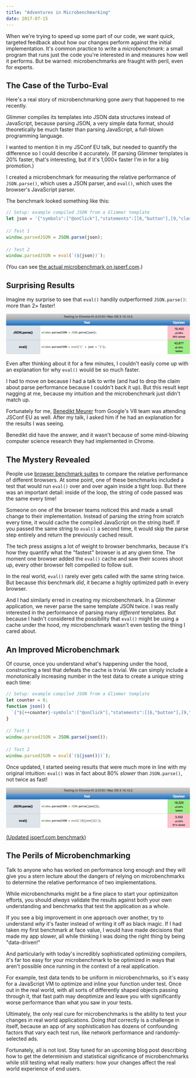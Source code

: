 ```yaml
---
title: "Adventures in Microbenchmarking"
date: 2017-07-15
---
```


When we're trying to speed up some part of our code, we want quick, targeted
feedback about how our changes perform against the initial implementation. It's
common practice to write a _microbenchmark_: a small program that runs just the
code you're interested in and measures how well it performs. But be warned:
microbenchmarks are fraught with peril, even for experts.

## The Case of the Turbo-Eval

Here's a real story of microbenchmarking gone awry that happened to me recently.

Glimmer compiles its templates into JSON data structures instead of JavaScript,
because parsing JSON, a very simple data format, should theoretically be much
faster than parsing JavaScript, a full-blown programming language.

I wanted to mention it in my JSConf EU talk, but needed to quantify the difference so I
could describe it accurately. (If parsing Glimmer templates is 20% faster, that's interesting, but
if it's 1,000× faster I'm in for a big promotion.) 

I created a microbenchmark for measuring the relative performance of
`JSON.parse()`, which uses a JSON parser, and `eval()`, which uses the browser's
JavaScript parser.

The benchmark looked something like this:

```js
// Setup: example compiled JSON from a Glimmer template
let json = '{"symbols":["@onClick"],"statements":[[6,"button"],[9,"class","remove"],[10,"onclick",[25,"action",[[19,1,[]]],null],null],[7],[0,"×"],[8]],"hasEval":false}';

// Test 1
window.parsedJSON = JSON.parse(json);

// Test 2
window.parsedJSON = eval(`(${json})`);
```

(You can see [the actual microbenchmark on jsperf.com](https://jsperf.com/json-parse-vs-eval-naive/1).)

## Surprising Results

Imagine my surprise to see that `eval()` handily outperformed
`JSON.parse()`: more than 2× faster!

![Screenshot of benchmark results: JSON.parse is 19,453 operations per second, while eval more than twice as fast at 43,877 operations per second](naive-test.png)

Even after thinking about it for a few minutes, I couldn't easily come up with
an explanation for why `eval()` would be so much faster.

I had to move on because I had a talk to write (and had to drop the claim about
parse performance because I couldn't back it up). But this result kept nagging
at me, because my intuition and the microbenchmark just didn't match up.

Fortunately for me, [Benedikt Meurer](http://benediktmeurer.de/) from Google's
V8 team was attending JSConf EU as well. After my talk, I asked him if he had an
explanation for the results I was seeing.

Benedikt did have the answer, and it wasn't because of some mind-blowing
computer science research they had implemented in Chrome.

## The Mystery Revealed

People use [browser benchmark suites](http://browserbench.org/) to compare the
relative performance of different browsers. At some point, one of these
benchmarks included a test that would run `eval()` over and over again inside a
tight loop. But there was an important detail: inside of
the loop, the string of code passed was the same every time!

Someone on one of the browser teams noticed this and made a small change to their
implementation. Instead of parsing the string from scratch every time, it would
cache the compiled JavaScript on the string itself. If you passed the same
string to `eval()` a second time, it would skip the parse step entirely and
return the previously cached result.

The tech press assigns a lot of weight to browser benchmarks, because it's how
they quantify what the "fastest" browser is at any given time. The moment one
browser added the `eval()` cache and saw their scores shoot up, every other
browser felt compelled to follow suit.

In the real world, `eval()` rarely ever gets called with the same string twice.
But because _this_ benchmark _did_, it became a highly optimized path in every
browser.

And I had similarly erred in creating my microbenchmark. In a Glimmer
application, we never parse the same template JSON twice. I was really
interested in the performance of parsing many _different_ templates. But because
I hadn't considered the possibility that `eval()` might be using a cache under
the hood, my microbenchmark wasn't even testing the thing I cared about.

## An Improved Microbenchmark

Of course, once you understand what's happening under the hood, constructing a
test that defeats the cache is trivial. We can simply include a monotonically
increasing number in the test data to create a unique string each time:

```js
// Setup: example compiled JSON from a Glimmer template
let counter = 0;
function json() {
  `{"${++counter}-symbols":["@onClick"],"statements":[[6,"button"],[9,"class","remove"],[10,"onclick",[25,"action",[[19,1,[]]],null],null],[7],[0,"×"],[8]],"hasEval":false}`;
}

// Test 1
window.parsedJSON = JSON.parse(json());

// Test 2
window.parsedJSON = eval(`(${json()})`);
```

Once updated, I started seeing results that were much more in line with my original
intuition: `eval()` was in fact about 80% _slower_ than `JSON.parse()`, not twice as fast!

![Corrected benchmark: JSON.parse is 18,225 operations per second, while eval is only 3,452 operations per second](corrected-test.png)

[(Updated jsperf.com benchmark)](https://jsperf.com/json-parse-vs-eval-corrected/1)

## The Perils of Microbenchmarking

Talk to anyone who has worked on performance long enough and they will give you
a stern lecture about the dangers of relying on microbenchmarks to determine the
relative performance of two implementations.

While microbenchmarks might be a fine place to start your optimizaiton efforts,
you should *always* validate the results against both your own understanding and
benchmarks that test the application as a whole.

If you see a big improvement in one approach over another, try to understand
_why_ it's faster instead of writing it off as black magic. If I had taken my
first benchmark at face value, I would have made decisions that made my app
slower, all while thinking I was doing the right thing by being "data-driven!"

And particularly with today's incredibly sophisticated optimizing compilers,
it's far too easy for your microbenchmark to be optimized in ways that aren't
possible once running in the context of a real application.

For example, test data tends to be uniform in microbenchmarks, so it's easy for
a JavaScript VM to optimize and inline your function under test. Once out in the
real world, with all sorts of differently shaped objects passing through it,
that fast path may deoptimize and leave you with significantly worse performance
than what you saw in your tests.

Ultimately, the only real cure for microbenchmarks is the ability to test your
changes in real world applications. Doing _that_ correctly is a challenge in
itself, because an app of any sophistication has dozens of confounding
factors that vary each test run, like network performance and randomly-selected
ads.

Fortunately, all is not lost. Stay tuned for an upcoming blog post describing
how to get the determinism and statistical significance of microbenchmarks while
still testing what really matters: how your changes affect the real world experience
of end users.
